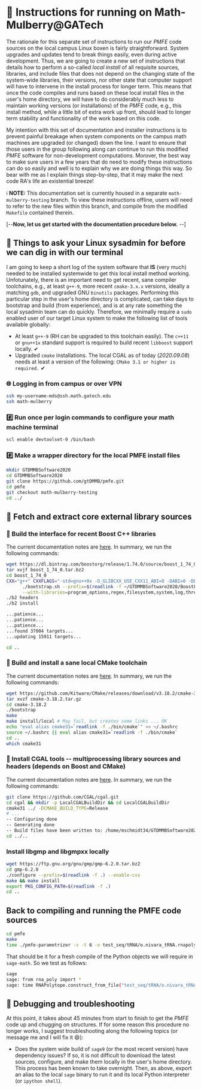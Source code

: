 # 📓 Instructions for running on Math-Mulberry@GATech

The rationale for this separate set of instructions to run our *PMFE* code sources on the local 
campus Linux boxen is fairly straightforward. System upgrades and updates tend to break things 
easily, even during active development. Thus, we are going to create a new set of instructions 
that details how to perform a so-called *local install* of all requisite sources, libraries, and 
include files that does not depend on the changing state of the system-wide libraries, their 
versions, nor other state that computer support will have to intervene in the install process 
for longer term. This means that once the code compiles and runs based on these local 
install files in the user's home directory, we will have to do considerably much less to 
maintain working versions (or installations) of the *PMFE* code, e.g., this install method, 
while a little bit of extra work up front, should lead to longer term stability and 
functionality of the work based on this code. 

My intention with this set of documentation and installer instructions is to prevent painful
breakage when system components on the campus math machines are upgraded (or changed) down the line. 
I want to ensure that those users in the group following along can continue to run this modified 
*PMFE* software for non-development computations. Morover, the best way to make sure users in a few 
years that do need to modify these instructions can do so easily and well is to explain why we are 
doing things this way. So bear with me as I explain things step-by-step, that it may make the next 
code RA's life an existential breeze!

ℹ️ **NOTE:** This documentation set is currently housed in a separate ``math-mulberry-testing`` 
branch. To view these instructions offline, users will need to refer to the new files within 
this branch, and compile from the modified ``Makefile`` contained therein. 

[--**Now, let us get started with the documentation procedure below.** --]

## 🙋 Things to ask your Linux sysadmin for before we can dig in with our terminal

I am going to keep a short log of the system software that **IS** (very much) needed to be installed 
systemwide to get this local install method working. Unfotunately, there is an important need to get 
recent, sane compiler toolchains, e.g., at least ``g++-9``, more recent ``cmake-3.x.x`` versions, ideally 
a matching ``gdb``, and upgraded GNU ``binutils`` packages. Performing this particular step in the user's 
home directory is complicated, can take days to bootstrap and build (from experience), and is at any rate something the 
local sysadmin team can do quickly. Therefore, we minimally require a ``sudo`` enabled user of our target Linux 
system to make the following list of tools available globally:

* At least ``g++-9`` (RH can be upgraded to this toolchain easily). The ``c++11`` or ``gnu++1x`` standard support is 
required to build recent ``libboost`` support locally. ✔
* Upgraded ``cmake`` installations. The local CGAL as of today (*2020.09.08*) needs at least a version of the 
following: ``CMake 3.1 or higher is required.`` ✔

### 🌐 Logging in from campus or over VPN

```bash
ssh my-username-mds@ssh.math.gatech.edu
ssh math-mulberry
```

### #️⃣ Run once per login commands to configure your math machine terminal

```bash
scl enable devtoolset-9 /bin/bash
```

### #️⃣ Make a wrapper directory for the local PMFE install files

```bash
mkdir GTDMMBSoftware2020
cd GTDMMBSoftware2020
git clone https://github.com/gtDMMB/pmfe.git
cd pmfe
git checkout math-mulberry-testing
cd ../
```

## 📡 Fetch and extract core external library sources

### 📰 Build the interface for recent Boost C++ libraries

The current documentation notes are [here](https://phylogeny.uconn.edu/tutorial-v2/part-1-ide-project-v2/setting-up-the-boost-c-library-v2/#). 
In summary, we run the following commands:
```bash
wget https://dl.bintray.com/boostorg/release/1.74.0/source/boost_1_74_0.tar.bz2
tar xvjf boost_1_74_0.tar.bz2
cd boost_1_74_0
CXX="g++" CXXFLAGS="-std=gnu++0x -D_GLIBCXX_USE_CXX11_ABI=0 -DABI=0 -DBOOST_LOG_USE_STD_REGEX -DBOOST_ALL_DYN_LINK" LDFLAGS="-static" \
      ./bootstrap.sh --prefix=$(readlink -f ~/GTDMMBSoftware2020/BoostLocalInstall) \
      --with-libraries=program_options,regex,filesystem,system,log,thread,atomic,chrono cxx
./b2 headers
./b2 install

...patience...
...patience...
...patience...
...found 37004 targets...
...updating 15911 targets...

cd ..
```

### 📰 Build and install a sane local CMake toolchain

The current documentation notes are [here](https://cmake.org/install/). 
In summary, we run the following commands:
```bash
wget https://github.com/Kitware/CMake/releases/download/v3.18.2/cmake-3.18.2.tar.gz
tar xvzf cmake-3.18.2.tar.gz
cd cmake-3.18.2
./bootstrap
make
make install/local # May fail, but creates some links ... OK
echo "eval alias cmake31=`readlink -f ./bin/cmake`" >> ~/.bashrc
source ~/.bashrc || eval alias cmake31=`readlink -f ./bin/cmake`
cd ..
which cmake31
```

### 📰 Install CGAL tools -- multiprocessing library sources and headers (depends on Boost and CMake)

The current documentation notes are [here](https://doc.cgal.org/latest/Manual/usage.html). 
In summary, we run the following commands:
```bash
git clone https://github.com/CGAL/cgal.git
cd cgal && mkdir -p LocalCGALBuildDir && cd LocalCGALBuildDir
cmake31 ../ -DCMAKE_BUILD_TYPE=Release
# ... 
-- Configuring done
-- Generating done
-- Build files have been written to: /home/mschmidt34/GTDMMBSoftware2020/cgal/LocalCGALBuildDir
cd ../..
```

### Install libgmp and libgmpxx locally

```bash
wget https://ftp.gnu.org/gnu/gmp/gmp-6.2.0.tar.bz2
cd gmp-6.2.0
./configure --prefix=$(readlink -f .) --enable-cxx
make && make install
export PKG_CONFIG_PATH=$(readlink -f .)
cd ..
```

## Back to compiling and running the PMFE code sources

```bash
cd pmfe
make
time ./pmfe-parametrizer -v -t 6 -o test_seq/tRNA/o.nivara_tRNA.rnapoly test_seq/tRNA/o.nivara_tRNA.fasta
```
That should be it for a fresh compile of the Python objects we will require in ``sage-math``. 
So we test as follows:
```bash
sage
sage: from rna_poly import *
sage: time RNAPolytope.construct_from_file("test_seq/tRNA/o.nivara_tRNA.rnapoly")
```

## 🐞 Debugging and troubleshooting

At this point, it takes about 45 minutes from start to finish to get the *PMFE* code up and chugging on structures. 
If for some reason this procedure no longer works, I suggest troubleshooting along the following topics 
(or message me and I will fix it :smile:):

* Does the system wide build of ``sage9`` (or the most recent version) have dependency issues? 
  If so, it is not difficult to download the latest sources, configure, and make them locally in the 
  user's home directory. This process has been known to take overnight. Then, as above, export an alias to the 
  local ``sage`` binary to run it and its local Python interpreter (or ``ipython shell``).
